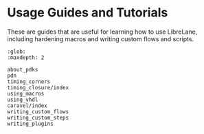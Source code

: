 # Usage Guides and Tutorials

These are guides that are useful for learning how to use LibreLane, including
hardening macros and writing custom flows and scripts.

```{toctree}
:glob:
:maxdepth: 2

about_pdks
pdn
timing_corners
timing_closure/index
using_macros
using_vhdl
caravel/index
writing_custom_flows
writing_custom_steps
writing_plugins
```
